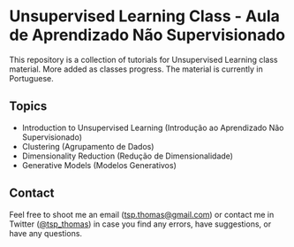 # Unsupervised Learning Class - Aula de Aprendizado Não Supervisionado

This repository is a collection of tutorials for Unsupervised Learning class material. More added as classes progress. The material is currently in Portuguese.

## Topics
* Introduction to Unsupervised Learning (Introdução ao Aprendizado Não Supervisionado)
* Clustering (Agrupamento de Dados)
* Dimensionality Reduction (Redução de Dimensionalidade)
* Generative Models (Modelos Generativos)

## Contact
Feel free to shoot me an email (tsp.thomas@gmail.com) or contact me in Twitter ([@tsp_thomas](https://twitter.com/tsp_thomas)) in case you find any errors, have suggestions, or have any questions.
